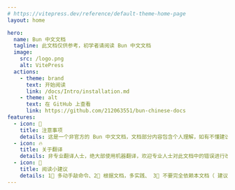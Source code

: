 ```yaml
---
# https://vitepress.dev/reference/default-theme-home-page
layout: home

hero:
  name: Bun 中文文档
  tagline: 此文档仅供参考，初学者请阅读 Bun 中文文档
  image:
    src: /logo.png
    alt: VitePress
  actions:
    - theme: brand
      text: 开始阅读
      link: /docs/Intro/installation.md
    - theme: alt
      text: 在 GitHub 上查看
      link: https://github.com/212063551/bun-chinese-docs
features:
  - icon: 🚨
    title: 注意事项
    details: 这是一个非官方的 Bun 中文文档，文档部分内容包含个人理解，如有不懂建议阅读官方文档。
  - icon: 🔥
    title: 关于翻译
    details: 非专业翻译人士，绝大部使用机器翻译，欢迎专业人士对此文档中的错误进行改正。
  - icon: 🙅
    title: 阅读小建议
    details: 1⃣️ 多动手敲命令、2⃣️ 根据文档，多实践、 3⃣️ 不要完全依赖本文档（ 建议多阅读官方文档 ）4⃣️ 学英语
---
```

